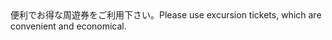 <tr><td>便利でお得な周遊券をご利用下さい。<td><tr><tr><td>Please use excursion tickets, which are convenient and economical.<td><tr></table>

